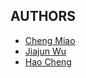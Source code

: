 ## AUTHORS
* [Cheng Miao](https://github.com/MiaoCheng1221)
* [Jiajun Wu](https://github.com/jwu142)
* [Hao Cheng](https://github.com/CHENGHAO9527)

